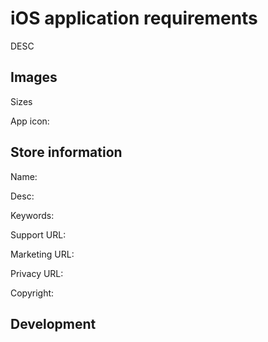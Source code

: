 # iOS application requirements

DESC

## Images

Sizes

App icon:



## Store information

Name:

Desc:

Keywords:

Support URL:

Marketing URL:

Privacy URL:

Copyright:


## Development
